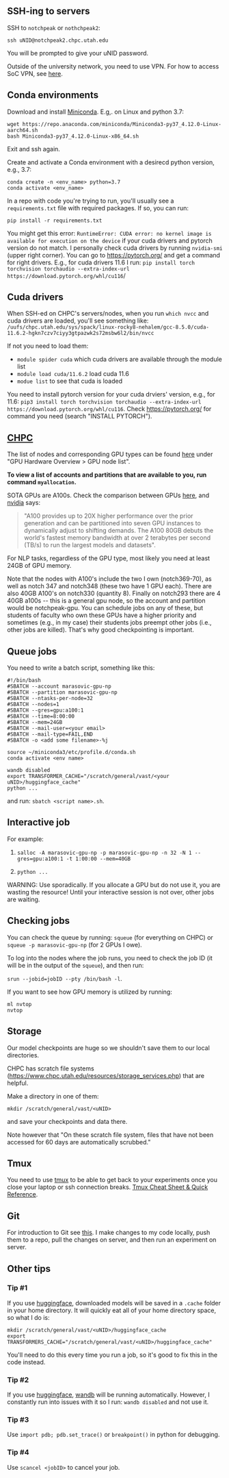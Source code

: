 ## SSH-ing to servers

SSH to `notchpeak` or `nothchpeak2`: 
```
ssh uNID@notchpeak2.chpc.utah.edu
```

You will be prompted to give your uNID password. 

Outside of the university network, you need to use VPN. For how to access SoC VPN, see [here](https://support.cs.utah.edu/index.php/misc/30-pa-vpn-setup#:~:text=Accessing%20the%20School%20of%20Computing's,Active%20Directory%20username%20and%20password).

## Conda environments  

Download and install [Miniconda](https://docs.conda.io/en/latest/miniconda.html#linux-installers). E.g,. on Linux and python 3.7:

```
wget https://repo.anaconda.com/miniconda/Miniconda3-py37_4.12.0-Linux-aarch64.sh
bash Miniconda3-py37_4.12.0-Linux-x86_64.sh
```

Exit and ssh again.

Create and activate a Conda environment with a desirecd python version, e.g., 3.7: 

```
conda create -n <env_name> python=3.7
conda activate <env_name>
```

In a repo with code you're trying to run, you'll usually see a `requirements.txt` file with required packages. If so, you can run: 
```
pip install -r requirements.txt
```

You might get this error: `RuntimeError: CUDA error: no kernel image is available for execution on the device` if your cuda drivers and pytorch version do not match. I personally check cuda drivers by running `nvidia-smi` (upper right corner). You can go to https://pytorch.org/ and get a command for right drivers. E.g., for cuda drivers 11.6 I run: `pip install torch torchvision torchaudio --extra-index-url https://download.pytorch.org/whl/cu116`/

## Cuda drivers 

When SSH-ed on CHPC's servers/nodes, when you run 
`which nvcc` and cuda drivers are loaded, you'll see something like: `/uufs/chpc.utah.edu/sys/spack/linux-rocky8-nehalem/gcc-8.5.0/cuda-11.6.2-hgkn7czv7ciyy3gtpazwk2s72msbw6l2/bin/nvcc`

If not you need to load them: 
* `module spider cuda` which cuda drivers are available through the module list 
* `module load cuda/11.6.2` load cuda 11.6
* `modue list` to see that cuda is loaded 

You need to install pytorch version for your cuda drviers' version, e.g., for 11.6: 
`pip3 install torch torchvision torchaudio --extra-index-url https://download.pytorch.org/whl/cu116`. Check https://pytorch.org/ for command you need (search "INSTALL PYTORCH").

## [CHPC](https://www.chpc.utah.edu/documentation/index.php) 

The list of nodes and corresponding GPU types can be found [here](https://www.chpc.utah.edu/documentation/guides/gpus-accelerators.php) under "GPU Hardware Overview > GPU node list".

**To view a list of accounts and partitions that are available to you, run command `myallocation`.**

SOTA GPUs are A100s. Check the comparison between GPUs [here](https://lambdalabs.com/gpu-benchmarks), and [nvidia](https://www.nvidia.com/en-us/data-center/a100/) says: 
> "A100 provides up to 20X higher performance over the prior generation and can be partitioned into seven GPU instances to dynamically adjust to shifting demands. The A100 80GB debuts the world's fastest memory bandwidth at over 2 terabytes per second (TB/s) to run the largest models and datasets". 

For NLP tasks, regardless of the GPU type, most likely you need at least 24GB of GPU memory.

Note that the nodes with A100's include the two I own (notch369-70), as well as notch 347 and notch348 (these two have 1 GPU each). There are also 40GB A100's on notch330 (quantity 8). Finally on notch293 there are 4 40GB a100s -- this is a general gpu node, so the account and partition would be notchpeak-gpu. You can schedule jobs on any of these, but students of faculty who own these GPUs have a higher priority and sometimes (e.g., in my case) their students jobs preempt other jobs (i.e., other jobs are killed). That's why good checkpointing is important.  

## Queue jobs 
You need to write a batch script, something like this:

```
#!/bin/bash
#SBATCH --account marasovic-gpu-np
#SBATCH --partition marasovic-gpu-np
#SBATCH --ntasks-per-node=32
#SBATCH --nodes=1
#SBATCH --gres=gpu:a100:1
#SBATCH --time=8:00:00
#SBATCH --mem=24GB
#SBATCH --mail-user=<your email>
#SBATCH --mail-type=FAIL,END
#SBATCH -o <add some filename>-%j

source ~/miniconda3/etc/profile.d/conda.sh
conda activate <env name>

wandb disabled 
export TRANSFORMER_CACHE="/scratch/general/vast/<your uNID>/huggingface_cache"
python ... 
```
and run: `sbatch <script name>.sh`.

## Interactive job 

For example: 

1. `salloc -A marasovic-gpu-np -p marasovic-gpu-np -n 32 -N 1 --gres=gpu:a100:1 -t 1:00:00 --mem=40GB` 

2. `python ...`

WARNING: Use sporadically. If you allocate a GPU but do not use it, you are wasting the resource! Until your interactive session is not over, other jobs are waiting. 

## Checking jobs 

You can check the queue by running: `squeue` (for everything on CHPC) or `squeue -p marasovic-gpu-np` (for 2 GPUs I owe).

To log into the nodes where the job runs, you need to check the job ID (it will be in the output of the `squeue`), and then run: 

`srun --jobid=jobID --pty /bin/bash -l`.

If you want to see how GPU memory is utilized by running: 

```
ml nvtop 
nvtop
```

## Storage 

Our model checkpoints are huge so we shouldn't save them to our local directories. 

CHPC has scratch file systems (https://www.chpc.utah.edu/resources/storage_services.php) that are helpful. 

Make a directory in one of them: 

`mkdir /scratch/general/vast/<uNID>` 

and save your checkpoints and data there. 

Note however that "On these scratch file system, files that have not been accessed for 60 days are automatically scrubbed." 

## Tmux 

You need to use [tmux](https://github.com/tmux/tmux/wiki) to be able to get back to your experiments once you close your laptop or ssh connection breaks. [Tmux Cheat Sheet & Quick Reference](https://tmuxcheatsheet.com/). 

## Git 

For introduction to Git see [this](https://missing.csail.mit.edu/2020/version-control/). I make changes to my code locally, push them to a repo, pull the changes on server, and then run an experiment on server. 

## Other tips 

### Tip #1
If you use [huggingface](https://huggingface.co/course/chapter1/1), downloaded models will be saved in a `.cache` folder in your home directory. It will quickly eat all of your home directory space, so what I do is: 

```
mkdir /scratch/general/vast/<uNID>/huggingface_cache
export TRANSFORMERS_CACHE="/scratch/general/vast/<uNID>/huggingface_cache"
```

You'll need to do this every time you run a job, so it's good to fix this in the code instead.

### Tip #2

If you use [huggingface](https://huggingface.co/course/chapter1/1), [wandb](https://wandb.ai/site) will be running automatically. However, I constantly run into issues with it so I run: 
`wandb disabled` and not use it.

### Tip #3

Use `import pdb; pdb.set_trace()` or `breakpoint()` in python for debugging. 

### Tip #4 

Use `scancel <jobID>` to cancel your job.